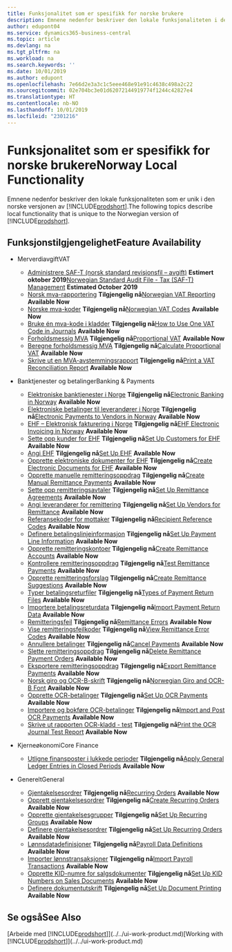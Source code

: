 ```yaml
---
title: Funksjonalitet som er spesifikk for norske brukere
description: Emnene nedenfor beskriver den lokale funksjonaliteten i den norske versjonen av Business Central.
author: edupont04
ms.service: dynamics365-business-central
ms.topic: article
ms.devlang: na
ms.tgt_pltfrm: na
ms.workload: na
ms.search.keywords: ''
ms.date: 10/01/2019
ms.author: edupont
ms.openlocfilehash: 7e66d2e3a3c1c5eee468e91e91c4638c498a2c22
ms.sourcegitcommit: 02e704bc3e01d62072144919774f1244c42827e4
ms.translationtype: HT
ms.contentlocale: nb-NO
ms.lasthandoff: 10/01/2019
ms.locfileid: "2301216"
---
```

# <a name="norway-local-functionality"></a><span data-ttu-id="94d62-103">Funksjonalitet som er spesifikk for norske brukere</span><span class="sxs-lookup"><span data-stu-id="94d62-103">Norway Local Functionality</span></span>
<span data-ttu-id="94d62-104">Emnene nedenfor beskriver den lokale funksjonaliteten som er unik i den norske versjonen av [!INCLUDE[prodshort](../../includes/prodshort.md)].</span><span class="sxs-lookup"><span data-stu-id="94d62-104">The following topics describe local functionality that is unique to the Norwegian version of [!INCLUDE[prodshort](../../includes/prodshort.md)].</span></span>  

## <a name="feature-availability"></a><span data-ttu-id="94d62-105">Funksjonstilgjengelighet</span><span class="sxs-lookup"><span data-stu-id="94d62-105">Feature Availability</span></span>

* <span data-ttu-id="94d62-106">Merverdiavgift</span><span class="sxs-lookup"><span data-stu-id="94d62-106">VAT</span></span>
    * <span data-ttu-id="94d62-107">[Administrere SAF-T (norsk standard revisjonsfil – avgift)](ui-extensions-setup-and-generate-saf-t-files-no.md) **Estimert oktober 2019**</span><span class="sxs-lookup"><span data-stu-id="94d62-107">[Norwegian Standard Audit File - Tax (SAF-T) Management](ui-extensions-setup-and-generate-saf-t-files-no.md) **Estimated October 2019**</span></span>
    * <span data-ttu-id="94d62-108">[Norsk mva-rapportering](norwegian-vat-reporting.md) **Tilgjengelig nå**</span><span class="sxs-lookup"><span data-stu-id="94d62-108">[Norwegian VAT Reporting](norwegian-vat-reporting.md) **Available Now**</span></span>
    * <span data-ttu-id="94d62-109">[Norske mva-koder](norwegian-vat-codes.md) **Tilgjengelig nå**</span><span class="sxs-lookup"><span data-stu-id="94d62-109">[Norwegian VAT Codes](norwegian-vat-codes.md) **Available Now**</span></span>  
    * <span data-ttu-id="94d62-110">[Bruke én mva-kode i kladder](how-to-use-one-vat-code-in-journals.md) **Tilgjengelig nå**</span><span class="sxs-lookup"><span data-stu-id="94d62-110">[How to Use One VAT Code in Journals](how-to-use-one-vat-code-in-journals.md) **Available Now**</span></span>
    * <span data-ttu-id="94d62-111">[Forholdsmessig MVA](proportional-vat.md) **Tilgjengelig nå**</span><span class="sxs-lookup"><span data-stu-id="94d62-111">[Proportional VAT](proportional-vat.md) **Available Now**</span></span>
    * <span data-ttu-id="94d62-112">[Beregne forholdsmessig MVA](how-to-calculate-proportional-vat.md) **Tilgjengelig nå**</span><span class="sxs-lookup"><span data-stu-id="94d62-112">[Calculate Proportional VAT](how-to-calculate-proportional-vat.md) **Available Now**</span></span>
    * <span data-ttu-id="94d62-113">[Skrive ut en MVA-avstemmingsrapport](how-to-print-a-vat-reconciliation-report.md) **Tilgjengelig nå**</span><span class="sxs-lookup"><span data-stu-id="94d62-113">[Print a VAT Reconciliation Report](how-to-print-a-vat-reconciliation-report.md) **Available Now**</span></span>

* <span data-ttu-id="94d62-114">Banktjenester og betalinger</span><span class="sxs-lookup"><span data-stu-id="94d62-114">Banking & Payments</span></span>
    * <span data-ttu-id="94d62-115">[Elektroniske banktjenester i Norge](electronic-banking-in-norway.md) **Tilgjengelig nå**</span><span class="sxs-lookup"><span data-stu-id="94d62-115">[Electronic Banking in Norway](electronic-banking-in-norway.md) **Available Now**</span></span>
    * <span data-ttu-id="94d62-116">[Elektroniske betalinger til leverandører i Norge](electronic-payments-to-vendors-in-norway.md) **Tilgjengelig nå**</span><span class="sxs-lookup"><span data-stu-id="94d62-116">[Electronic Payments to Vendors in Norway](electronic-payments-to-vendors-in-norway.md) **Available Now**</span></span>
    * <span data-ttu-id="94d62-117">[EHF – Elektronisk fakturering i Norge](ehf-electronic-invoicing-in-norway.md) **Tilgjengelig nå**</span><span class="sxs-lookup"><span data-stu-id="94d62-117">[EHF Electronic Invoicing in Norway](ehf-electronic-invoicing-in-norway.md) **Available Now**</span></span>
    * <span data-ttu-id="94d62-118">[Sette opp kunder for EHF](how-to-set-up-customers-for-ehf.md) **Tilgjengelig nå**</span><span class="sxs-lookup"><span data-stu-id="94d62-118">[Set Up Customers for EHF](how-to-set-up-customers-for-ehf.md) **Available Now**</span></span>  
    * <span data-ttu-id="94d62-119">[Angi EHF](how-to-set-up-ehf.md) **Tilgjengelig nå**</span><span class="sxs-lookup"><span data-stu-id="94d62-119">[Set Up EHF](how-to-set-up-ehf.md) **Available Now**</span></span>
    * <span data-ttu-id="94d62-120">[Opprette elektroniske dokumenter for EHF](how-to-create-electronic-documents-for-ehf.md) **Tilgjengelig nå**</span><span class="sxs-lookup"><span data-stu-id="94d62-120">[Create Electronic Documents for EHF](how-to-create-electronic-documents-for-ehf.md) **Available Now**</span></span>
    * <span data-ttu-id="94d62-121">[Opprette manuelle remitteringsoppdrag](how-to-create-manual-remittance-payments.md) **Tilgjengelig nå**</span><span class="sxs-lookup"><span data-stu-id="94d62-121">[Create Manual Remittance Payments](how-to-create-manual-remittance-payments.md) **Available Now**</span></span>  
    * <span data-ttu-id="94d62-122">[Sette opp remitteringsavtaler](how-to-set-up-remittance-agreements.md) **Tilgjengelig nå**</span><span class="sxs-lookup"><span data-stu-id="94d62-122">[Set Up Remittance Agreements](how-to-set-up-remittance-agreements.md) **Available Now**</span></span>  
    * <span data-ttu-id="94d62-123">[Angi leverandører for remittering](how-to-set-up-vendors-for-remittance.md) **Tilgjengelig nå**</span><span class="sxs-lookup"><span data-stu-id="94d62-123">[Set Up Vendors for Remittance](how-to-set-up-vendors-for-remittance.md) **Available Now**</span></span>
    * <span data-ttu-id="94d62-124">[Referansekoder for mottaker](recipient-reference-codes.md) **Tilgjengelig nå**</span><span class="sxs-lookup"><span data-stu-id="94d62-124">[Recipient Reference Codes](recipient-reference-codes.md) **Available Now**</span></span>
    * <span data-ttu-id="94d62-125">[Definere betalingslinjeinformasjon](how-to-set-up-payment-line-information.md) **Tilgjengelig nå**</span><span class="sxs-lookup"><span data-stu-id="94d62-125">[Set Up Payment Line Information](how-to-set-up-payment-line-information.md) **Available Now**</span></span>  
    * <span data-ttu-id="94d62-126">[Opprette remitteringskontoer](how-to-create-remittance-accounts.md) **Tilgjengelig nå**</span><span class="sxs-lookup"><span data-stu-id="94d62-126">[Create Remittance Accounts](how-to-create-remittance-accounts.md) **Available Now**</span></span>  
    * <span data-ttu-id="94d62-127">[Kontrollere remitteringsoppdrag](how-to-test-remittance-payments.md) **Tilgjengelig nå**</span><span class="sxs-lookup"><span data-stu-id="94d62-127">[Test Remittance Payments](how-to-test-remittance-payments.md) **Available Now**</span></span>
    * <span data-ttu-id="94d62-128">[Opprette remitteringsforslag](how-to-create-remittance-suggestions.md) **Tilgjengelig nå**</span><span class="sxs-lookup"><span data-stu-id="94d62-128">[Create Remittance Suggestions](how-to-create-remittance-suggestions.md) **Available Now**</span></span>
    * <span data-ttu-id="94d62-129">[Typer betalingsreturfiler](types-of-payment-returns-files.md) **Tilgjengelig nå**</span><span class="sxs-lookup"><span data-stu-id="94d62-129">[Types of Payment Return Files](types-of-payment-returns-files.md) **Available Now**</span></span>
    * <span data-ttu-id="94d62-130">[Importere betalingsreturdata](how-to-import-payment-return-data.md) **Tilgjengelig nå**</span><span class="sxs-lookup"><span data-stu-id="94d62-130">[Import Payment Return Data](how-to-import-payment-return-data.md) **Available Now**</span></span>
    * <span data-ttu-id="94d62-131">[Remitteringsfeil](remittance-errors.md) **Tilgjengelig nå**</span><span class="sxs-lookup"><span data-stu-id="94d62-131">[Remittance Errors](remittance-errors.md) **Available Now**</span></span>
    * <span data-ttu-id="94d62-132">[Vise remitteringsfeilkoder](how-to-view-remittance-error-codes.md) **Tilgjengelig nå**</span><span class="sxs-lookup"><span data-stu-id="94d62-132">[View Remittance Error Codes](how-to-view-remittance-error-codes.md) **Available Now**</span></span>
    * <span data-ttu-id="94d62-133">[Annullere betalinger](how-to-cancel-payments.md) **Tilgjengelig nå**</span><span class="sxs-lookup"><span data-stu-id="94d62-133">[Cancel Payments](how-to-cancel-payments.md) **Available Now**</span></span>  
    * <span data-ttu-id="94d62-134">[Slette remitteringsoppdrag](how-to-delete-remittance-payment-orders.md) **Tilgjengelig nå**</span><span class="sxs-lookup"><span data-stu-id="94d62-134">[Delete Remittance Payment Orders](how-to-delete-remittance-payment-orders.md) **Available Now**</span></span>  
    * <span data-ttu-id="94d62-135">[Eksportere remitteringsoppdrag](how-to-export-remittance-payments.md) **Tilgjengelig nå**</span><span class="sxs-lookup"><span data-stu-id="94d62-135">[Export Remittance Payments](how-to-export-remittance-payments.md) **Available Now**</span></span>
    * <span data-ttu-id="94d62-136">[Norsk giro og OCR-B-skrift](norwegian-giro-and-ocr-b-font.md) **Tilgjengelig nå**</span><span class="sxs-lookup"><span data-stu-id="94d62-136">[Norwegian Giro and OCR-B Font](norwegian-giro-and-ocr-b-font.md) **Available Now**</span></span>
    * <span data-ttu-id="94d62-137">[Opprette OCR-betalinger](how-to-set-up-ocr-payments.md) **Tilgjengelig nå**</span><span class="sxs-lookup"><span data-stu-id="94d62-137">[Set Up OCR Payments](how-to-set-up-ocr-payments.md) **Available Now**</span></span>
    * <span data-ttu-id="94d62-138">[Importere og bokføre OCR-betalinger](how-to-import-and-post-ocr-payments.md) **Tilgjengelig nå**</span><span class="sxs-lookup"><span data-stu-id="94d62-138">[Import and Post OCR Payments](how-to-import-and-post-ocr-payments.md) **Available Now**</span></span>
    * <span data-ttu-id="94d62-139">[Skrive ut rapporten OCR-kladd - test](how-to-print-the-ocr-journal-test-report.md) **Tilgjengelig nå**</span><span class="sxs-lookup"><span data-stu-id="94d62-139">[Print the OCR Journal Test Report](how-to-print-the-ocr-journal-test-report.md) **Available Now**</span></span>  

* <span data-ttu-id="94d62-140">Kjerneøkonomi</span><span class="sxs-lookup"><span data-stu-id="94d62-140">Core Finance</span></span>    
    * <span data-ttu-id="94d62-141">[Utligne finansposter i lukkede perioder](how-to-apply-general-ledger-entries-in-closed-periods.md) **Tilgjengelig nå**</span><span class="sxs-lookup"><span data-stu-id="94d62-141">[Apply General Ledger Entries in Closed Periods](how-to-apply-general-ledger-entries-in-closed-periods.md) **Available Now**</span></span>  

* <span data-ttu-id="94d62-142">Generelt</span><span class="sxs-lookup"><span data-stu-id="94d62-142">General</span></span>
    * <span data-ttu-id="94d62-143">[Gjentakelsesordrer](recurring-orders.md) **Tilgjengelig nå**</span><span class="sxs-lookup"><span data-stu-id="94d62-143">[Recurring Orders](recurring-orders.md) **Available Now**</span></span>  
    * <span data-ttu-id="94d62-144">[Opprett gjentakelsesordrer](how-to-create-recurring-orders.md) **Tilgjengelig nå**</span><span class="sxs-lookup"><span data-stu-id="94d62-144">[Create Recurring Orders](how-to-create-recurring-orders.md) **Available Now**</span></span>
    * <span data-ttu-id="94d62-145">[Opprette gjentakelsesgrupper](how-to-set-up-recurring-groups.md) **Tilgjengelig nå**</span><span class="sxs-lookup"><span data-stu-id="94d62-145">[Set Up Recurring Groups](how-to-set-up-recurring-groups.md) **Available Now**</span></span>  
    * <span data-ttu-id="94d62-146">[Definere gjentakelsesordrer](how-to-set-up-recurring-orders.md) **Tilgjengelig nå**</span><span class="sxs-lookup"><span data-stu-id="94d62-146">[Set Up Recurring Orders](how-to-set-up-recurring-orders.md) **Available Now**</span></span>
    * <span data-ttu-id="94d62-147">[Lønnsdatadefinisjoner](ui-extensions-payroll-data-definitions-no.md) **Tilgjengelig nå**</span><span class="sxs-lookup"><span data-stu-id="94d62-147">[Payroll Data Definitions](ui-extensions-payroll-data-definitions-no.md) **Available Now**</span></span>
    * <span data-ttu-id="94d62-148">[Importer lønnstransaksjoner](how-to-import-payroll-transactions.md) **Tilgjengelig nå**</span><span class="sxs-lookup"><span data-stu-id="94d62-148">[Import Payroll Transactions](how-to-import-payroll-transactions.md) **Available Now**</span></span>
    * <span data-ttu-id="94d62-149">[Opprette KID-numre for salgsdokumenter](how-to-set-up-kid-numbers-on-sales-documents.md) **Tilgjengelig nå**</span><span class="sxs-lookup"><span data-stu-id="94d62-149">[Set Up KID Numbers on Sales Documents](how-to-set-up-kid-numbers-on-sales-documents.md) **Available Now**</span></span>
    * <span data-ttu-id="94d62-150">[Definere dokumentutskrift](how-to-set-up-document-printing.md) **Tilgjengelig nå**</span><span class="sxs-lookup"><span data-stu-id="94d62-150">[Set Up Document Printing](how-to-set-up-document-printing.md) **Available Now**</span></span>

<!--
  [Apply General Ledger Entries in Closed Periods](how-to-apply-general-ledger-entries-in-closed-periods.md)  

  [EHF Electronic Invoicing in Norway](ehf-electronic-invoicing-in-norway.md)  
  [Electronic Banking in Norway](electronic-banking-in-norway.md)  
  [Electronic Payments to Vendors in Norway](electronic-payments-to-vendors-in-norway.md)  
  [Norwegian Sales Documents](norwegian-sales-documents.md)  
  [Norwegian VAT Reporting](norwegian-vat-reporting.md)  
 [Recurring Orders](recurring-orders.md)  
 -->

## <a name="see-also"></a><span data-ttu-id="94d62-151">Se også</span><span class="sxs-lookup"><span data-stu-id="94d62-151">See Also</span></span>
<span data-ttu-id="94d62-152">[Arbeide med [!INCLUDE[prodshort](../../includes/prodshort.md)]](../../ui-work-product.md)</span><span class="sxs-lookup"><span data-stu-id="94d62-152">[Working with [!INCLUDE[prodshort](../../includes/prodshort.md)]](../../ui-work-product.md)</span></span>    
